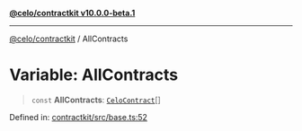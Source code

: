 [**@celo/contractkit v10.0.0-beta.1**](../README.md)

***

[@celo/contractkit](../globals.md) / AllContracts

# Variable: AllContracts

> `const` **AllContracts**: [`CeloContract`](../enumerations/CeloContract.md)[]

Defined in: [contractkit/src/base.ts:52](https://github.com/celo-org/developer-tooling/blob/master/packages/sdk/contractkit/src/base.ts#L52)
